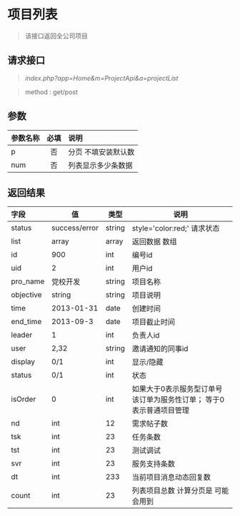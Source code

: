 # 项目列表

> 该接口返回全公司项目

## 请求接口 

>  *index.php?app=Home&m=ProjectApi&a=projectList*

>  method : get/post


## 参数

| 参数名称      |    必填 | 说明  |
| :-------- | :--------:| :-- |
| p  | 否 |  分页 不填安装默认数   |
|num | 否| 列表显示多少条数据 |



## 返回结果
|字段 |  值| 类型 | 说明|
|:----|----|----|-----|
|status| success/error | string|style='color:red;' 请求状态 |
|list|array | array | 返回数据 数组|
|id|900|int|编号id|
|uid|2|int|用户id|
|pro_name|党校开发|string| 项目名称 |
|objective|string|string|项目说明|
|time|2013-01-31|date|创建时间|
|end_time|2013-09-3|date|项目截止时间|
|leader|1|int|负责人id|
|user|2,32|string|邀请通知的同事id|
|display|0/1|int|显示/隐藏|
|status|0/1|int|状态| 进行中/ 结束 |
|isOrder|0|int|如果大于0表示服务型订单号 该订单为服务性订单； 等于0表示普通项目管理|
|nd|int|12|需求帖子数|
|tsk|int|23|任务条数|
|tst|int|23|测试调试|
|svr|int|23|服务支持条数|
|dt|int|233|当前项目消息动态回复数|
|count|int|23|列表项目总数 计算分页是 可能会用到|



